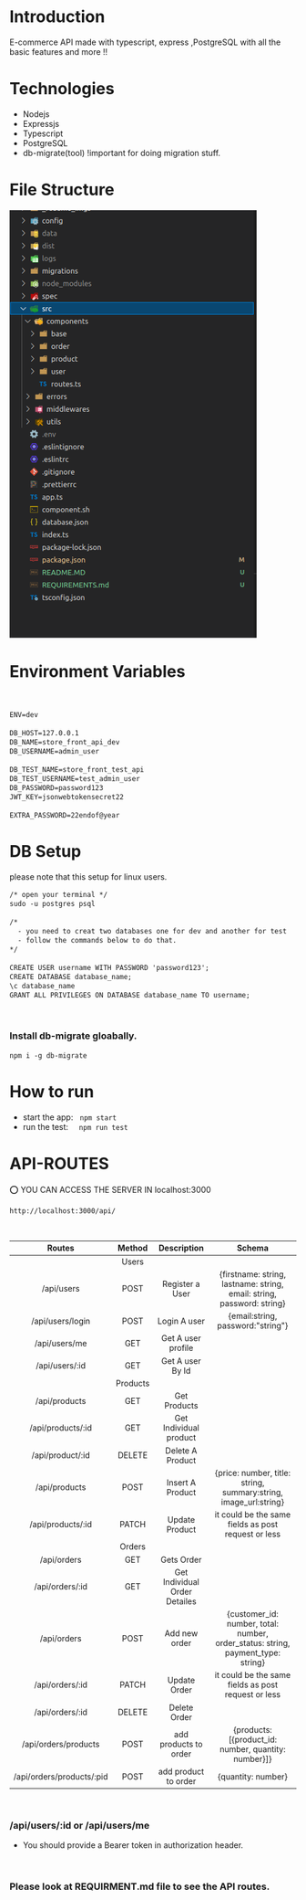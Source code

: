# Introduction

<p>E-commerce API made with typescript, express ,PostgreSQL with all the basic features and more !!</p>

# Technologies

- Nodejs
- Expressjs
- Typescript
- PostgreSQL
- db-migrate(tool) !important for doing migration stuff.

# File Structure

![file_structure](file_structure.png)

# Environment Variables

&nbsp;

```ENV
ENV=dev

DB_HOST=127.0.0.1
DB_NAME=store_front_api_dev
DB_USERNAME=admin_user

DB_TEST_NAME=store_front_test_api
DB_TEST_USERNAME=test_admin_user
DB_PASSWORD=password123
JWT_KEY=jsonwebtokensecret22

EXTRA_PASSWORD=22endof@year
```
# DB Setup
please note that this setup for linux users.
```
/* open your terminal */
sudo -u postgres psql

/* 
  - you need to creat two databases one for dev and another for test
  - follow the commands below to do that.
*/

CREATE USER username WITH PASSWORD 'password123';
CREATE DATABASE database_name;
\c database_name
GRANT ALL PRIVILEGES ON DATABASE database_name TO username;
```
&nbsp;
### Install db-migrate gloabally.
```
npm i -g db-migrate
```
# How to run 
- start the app:&nbsp;&nbsp; ``` npm start ```
- run the test:&nbsp;&nbsp; ```  npm run test ```

# API-ROUTES

⭕ YOU CAN ACCESS THE SERVER IN localhost:3000
```Base URL
http://localhost:3000/api/
```

&nbsp;

|            Routes             | Method |          Description          |        Schema                    |
| :---------------------------: | :----: | :---------------------------: | :---------------------------:    |
|                               | Users  
|      /api/users               |  POST  |        Register a User        |{firstname: string, lastname: string, email: string, password: string}
|      /api/users/login         |  POST  |         Login A user          |{email:string, password:"string"} |
|      /api/users/me            |  GET   |       Get A user profile      |                                  |
|      /api/users/:id           |  GET   |       Get A user By Id        |                                  |
|                               | Products  
|         /api/products         |  GET   |         Get Products          |
|      /api/products/:id        |  GET   |    Get Individual product     |
|     /api/product/:id          | DELETE |       Delete A Product        |
|      /api/products            |  POST  |       Insert A Product        |{price: number, title: string, summary:string, image_url:string}|
|      /api/products/:id        | PATCH  |        Update Product         | it could be the same fields as post request or less
|                               | Orders  
|      /api/orders              |  GET   |          Gets Order           |
|      /api/orders/:id          |  GET   | Get Individual Order Detailes |
|       /api/orders             |  POST  |     Add new order             |{customer_id: number, total: number, order_status: string, payment_type: string}
|       /api/orders/:id         | PATCH  |      Update Order             | it could be the same fields as post request or less
|       /api/orders/:id         | DELETE |      Delete Order             |
|   /api/orders/products        | POST   |   add products to order       |{products: [{product_id: number, quantity: number}]}
|     /api/orders/products/:pid | POST   |   add product to order        |{quantity: number}

&nbsp;
### /api/users/:id  or /api/users/me 
- You should provide a Bearer token in authorization header.

&nbsp;
### Please look at REQUIRMENT.md file to see the API routes.